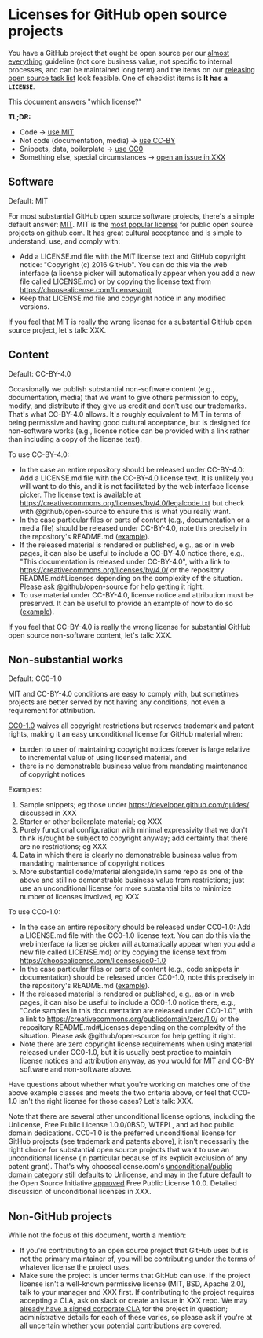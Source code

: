 # Licenses for GitHub open source projects

You have a GitHub project that ought be open source per our [almost everything](XXX) guideline (not core business value, not specific to internal processes, and can be maintained long term) and the items on our [releasing open source task list](releasing.md) look feasible. One of checklist items is **It has a `LICENSE`**.

This document answers "which license?"

**TL;DR:**

- Code → [use MIT](#software)
- Not code (documentation, media) → [use CC-BY](#content)
- Snippets, data, boilerplate → [use CC0](#non-substantial-works)
- Something else, special circumstances → [open an issue in XXX](XXX)

## Software

Default: MIT

For most substantial GitHub open source software projects, there's a simple default answer: [MIT](https://choosealicense.com/licenses/mit/). MIT is the [most popular license](https://github.com/blog/1964-open-source-license-usage-on-github-com) for public open source projects on github.com. It has great cultural acceptance and is simple to understand, use, and comply with:

* Add a LICENSE.md file with the MIT license text and GitHub copyright notice: "Copyright (c) 2016 GitHub". You can do this via the web interface (a license picker will automatically appear when you add a new file called LICENSE.md) or by copying the license text from https://choosealicense.com/licenses/mit
* Keep that LICENSE.md file and copyright notice in any modified versions.

If you feel that MIT is really the wrong license for a substantial GitHub open source project, let's talk: XXX.

## Content

Default: CC-BY-4.0

Occasionally we publish substantial non-software content (e.g., documentation, media) that we want to give others permission to copy, modify, and distribute if they give us credit and don't use our trademarks. That's what CC-BY-4.0 allows. It's roughly equivalent to MIT in terms of being permissive and having good cultural acceptance, but is designed for non-software works (e.g., license notice can be provided with a link rather than including a copy of the license text).

To use CC-BY-4.0:

* In the case an entire repository should be released under CC-BY-4.0: Add a LICENSE.md file with the CC-BY-4.0 license text. It is unlikely you will want to do this, and it is not facilitated by the web interface license picker. The license text is available at https://creativecommons.org/licenses/by/4.0/legalcode.txt but check with @github/open-source to ensure this is what you really want.
* In the case particular files or parts of content (e.g., documentation or a media file) should be released under CC-BY-4.0, note this precisely in the repository's README.md ([example](XXX)).
* If the released material is rendered or published, e.g., as or in web pages, it can also be useful to include a CC-BY-4.0 notice there, e.g., "This documentation is released under CC-BY-4.0", with a link to https://creativecommons.org/licenses/by/4.0/ or the repository README.md#Licenses depending on the complexity of the situation. Please ask @github/open-source for help getting it right.
* To use material under CC-BY-4.0, license notice and attribution must be preserved. It can be useful to provide an example of how to do so ([example](XXX)).

If you feel that CC-BY-4.0 is really the wrong license for substantial GitHub open source non-software content, let's talk: XXX.

## Non-substantial works

Default: CC0-1.0

MIT and CC-BY-4.0 conditions are easy to comply with, but sometimes projects are better served by not having any conditions, not even a requirement for attribution.

[CC0-1.0](https://choosealicense.com/licenses/cc0-1.0/) waives all copyright restrictions but reserves trademark and patent rights, making it an easy unconditional license for GitHub material when:

* burden to user of maintaining copyright notices forever is large relative to incremental value of using licensed material, and
* there is no demonstrable business value from mandating maintenance of copyright notices

Examples:

1. Sample snippets; eg those under https://developer.github.com/guides/ discussed in XXX
2. Starter or other boilerplate material; eg XXX
3. Purely functional configuration with minimal expressivity that we don't think is/ought be subject to copyright anyway; add certainty that there are no restrictions; eg XXX
4. Data in which there is clearly no demonstrable business value from mandating maintenance of copyright notices
5. More substantial code/material alongside/in same repo as one of the above and still no demonstrable business value from restrictions; just use an unconditional license for more substantial bits to minimize number of licenses involved, eg  XXX

To use CC0-1.0:

* In the case an entire repository should be released under CC0-1.0: Add a LICENSE.md file with the CC0-1.0 license text. You can do this via the web interface (a license picker will automatically appear when you add a new file called LICENSE.md) or by copying the license text from https://choosealicense.com/licenses/cc0-1.0
* In the case particular files or parts of content (e.g., code snippets in documentation) should be released under CC0-1.0, note this precisely in the repository's README.md ([example](XXX)).
* If the released material is rendered or published, e.g., as or in web pages, it can also be useful to include a CC0-1.0 notice there, e.g., "Code samples in this documentation are released under CC0-1.0", with a link to https://creativecommons.org/publicdomain/zero/1.0/ or the repository README.md#Licenses depending on the complexity of the situation. Please ask @github/open-source for help getting it right.
* Note there are zero copyright license requirements when using material released under CC0-1.0, but it is usually best practice to maintain license notices and attribution anyway, as you would for MIT and CC-BY software and non-software above.

Have questions about whether what you're working on matches one of the above example classes and meets the two criteria above, or feel that CC0-1.0 isn't the right license for those cases? Let's talk: XXX.

Note that there are several other unconditional license options, including the Unlicense, Free Public License 1.0.0/0BSD, WTFPL, and ad hoc public domain dedications. CC0-1.0 is the preferred unconditional license for GitHub projects (see trademark and patents above), it isn't necessarily the right choice for substantial open source projects that want to use an unconditional license (in particular because of its explicit exclusion of any patent grant). That's why choosealicense.com's [unconditional/public domain category](https://choosealicense.com/licenses/) still defaults to Unlicense, and may in the future default to the Open Source Initiative [approved](https://opensource.org/licenses/FPL-1.0.0) Free Public License 1.0.0. Detailed discussion of unconditional licenses in XXX.

## Non-GitHub projects

While not the focus of this document, worth a mention:

* If you're contributing to an open source project that GitHub uses but is not the primary maintainer of, you will be contributing under the terms of whatever license the project uses.
* Make sure the project is under terms that GitHub can use. If the project license isn't a well-known permissive license (MIT, BSD, Apache 2.0), talk to your manager and XXX first. If contributing to the project requires accepting a CLA, ask on slack or create an issue in XXX repo. We may [already have a signed corporate CLA](XXX) for the project in question; administrative details for each of these varies, so please ask if you're at all uncertain whether your potential contributions are covered.
